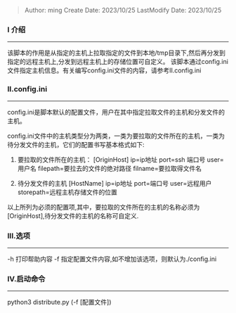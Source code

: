 > Author: ming
> Create Date: 2023/10/25
> LastModify Date: 2023/10/25

### I 介绍
---
该脚本的作用是从指定的主机上拉取指定的文件到本地/tmp目录下,然后再分发到指定的远程主机上,分发到远程主机上的存储位置可自定义。
该脚本通过config.ini文件指定主机信息。有关编写config.ini文件的内容，请参考II.config.ini

### II.config.ini
---
config.ini是脚本默认的配置文件，用户在其中指定拉取文件的主机和分发文件的主机。

config.ini文件中的主机类型分为两类，一类为要拉取的文件所在的主机，一类为待分发文件的主机，它们的配置书写基本格式如下:

1. 要拉取的文件所在的主机：
[OriginHost]
ip=ip地址
port=ssh 端口号
user=用户名
filepath=要拉去的文件的绝对路径
filname=要拉取得文件名


2. 待分发文件的主机
[HostName]
ip=ip地址
port=端口号
user=远程用户
storepath=远程主机存储文件的位置

以上所列为必须的配置项,其中，要拉取的文件所在的主机的名称必须为[OriginHost],待分发文件的主机的名称可自定义.

### III.选项
---
-h 打印帮助内容
-f 指定配置文件内容,如不增加该选项，则默认为./config.ini

### IV.启动命令
---
python3 distribute.py (-f [配置文件])

